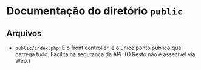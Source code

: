 # Documentação do diretório `public`

## Arquivos

- `public/index.php`: É o front controller, é o único ponto público que carrega tudo. Facilita na segurança da API. (O Resto não é assecível via Web.)